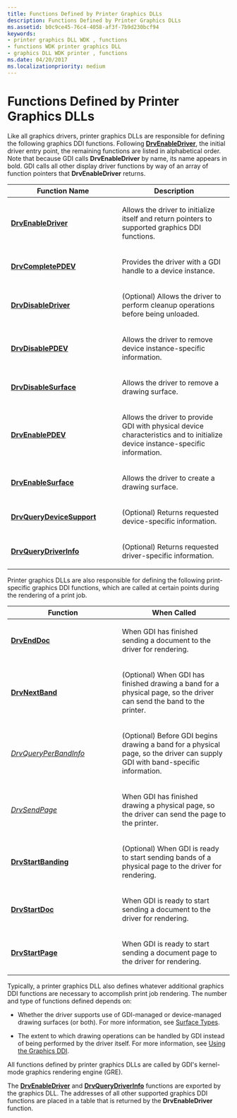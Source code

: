 ```yaml
---
title: Functions Defined by Printer Graphics DLLs
description: Functions Defined by Printer Graphics DLLs
ms.assetid: b0c9ce45-76c4-4058-af3f-7b9d230bcf94
keywords:
- printer graphics DLL WDK , functions
- functions WDK printer graphics DLL
- graphics DLL WDK printer , functions
ms.date: 04/20/2017
ms.localizationpriority: medium
---
```


# Functions Defined by Printer Graphics DLLs





Like all graphics drivers, printer graphics DLLs are responsible for defining the following graphics DDI functions. Following [**DrvEnableDriver**](https://docs.microsoft.com/windows/desktop/api/winddi/nf-winddi-drvenabledriver), the initial driver entry point, the remaining functions are listed in alphabetical order. Note that because GDI calls **DrvEnableDriver** by name, its name appears in bold. GDI calls all other display driver functions by way of an array of function pointers that **DrvEnableDriver** returns.

<table>
<colgroup>
<col width="50%" />
<col width="50%" />
</colgroup>
<thead>
<tr class="header">
<th>Function Name</th>
<th>Description</th>
</tr>
</thead>
<tbody>
<tr class="odd">
<td><p><a href="https://docs.microsoft.com/windows/desktop/api/winddi/nf-winddi-drvenabledriver" data-raw-source="[&lt;strong&gt;DrvEnableDriver&lt;/strong&gt;](https://docs.microsoft.com/windows/desktop/api/winddi/nf-winddi-drvenabledriver)"><strong>DrvEnableDriver</strong></a></p></td>
<td><p>Allows the driver to initialize itself and return pointers to supported graphics DDI functions.</p></td>
</tr>
<tr class="even">
<td><p><a href="https://docs.microsoft.com/windows/desktop/api/winddi/nf-winddi-drvcompletepdev" data-raw-source="[&lt;strong&gt;DrvCompletePDEV&lt;/strong&gt;](https://docs.microsoft.com/windows/desktop/api/winddi/nf-winddi-drvcompletepdev)"><strong>DrvCompletePDEV</strong></a></p></td>
<td><p>Provides the driver with a GDI handle to a device instance.</p></td>
</tr>
<tr class="odd">
<td><p><a href="https://docs.microsoft.com/windows/desktop/api/winddi/nf-winddi-drvdisabledriver" data-raw-source="[&lt;strong&gt;DrvDisableDriver&lt;/strong&gt;](https://docs.microsoft.com/windows/desktop/api/winddi/nf-winddi-drvdisabledriver)"><strong>DrvDisableDriver</strong></a></p></td>
<td><p>(Optional) Allows the driver to perform cleanup operations before being unloaded.</p></td>
</tr>
<tr class="even">
<td><p><a href="https://docs.microsoft.com/windows/desktop/api/winddi/nf-winddi-drvdisablepdev" data-raw-source="[&lt;strong&gt;DrvDisablePDEV&lt;/strong&gt;](https://docs.microsoft.com/windows/desktop/api/winddi/nf-winddi-drvdisablepdev)"><strong>DrvDisablePDEV</strong></a></p></td>
<td><p>Allows the driver to remove device instance-specific information.</p></td>
</tr>
<tr class="odd">
<td><p><a href="https://docs.microsoft.com/windows/desktop/api/winddi/nf-winddi-drvdisablesurface" data-raw-source="[&lt;strong&gt;DrvDisableSurface&lt;/strong&gt;](https://docs.microsoft.com/windows/desktop/api/winddi/nf-winddi-drvdisablesurface)"><strong>DrvDisableSurface</strong></a></p></td>
<td><p>Allows the driver to remove a drawing surface.</p></td>
</tr>
<tr class="even">
<td><p><a href="https://docs.microsoft.com/windows/desktop/api/winddi/nf-winddi-drvenablepdev" data-raw-source="[&lt;strong&gt;DrvEnablePDEV&lt;/strong&gt;](https://docs.microsoft.com/windows/desktop/api/winddi/nf-winddi-drvenablepdev)"><strong>DrvEnablePDEV</strong></a></p></td>
<td><p>Allows the driver to provide GDI with physical device characteristics and to initialize device instance-specific information.</p></td>
</tr>
<tr class="odd">
<td><p><a href="https://docs.microsoft.com/windows/desktop/api/winddi/nf-winddi-drvenablesurface" data-raw-source="[&lt;strong&gt;DrvEnableSurface&lt;/strong&gt;](https://docs.microsoft.com/windows/desktop/api/winddi/nf-winddi-drvenablesurface)"><strong>DrvEnableSurface</strong></a></p></td>
<td><p>Allows the driver to create a drawing surface.</p></td>
</tr>
<tr class="even">
<td><p><a href="https://docs.microsoft.com/windows/desktop/api/winddi/nf-winddi-drvquerydevicesupport" data-raw-source="[&lt;strong&gt;DrvQueryDeviceSupport&lt;/strong&gt;](https://docs.microsoft.com/windows/desktop/api/winddi/nf-winddi-drvquerydevicesupport)"><strong>DrvQueryDeviceSupport</strong></a></p></td>
<td><p>(Optional) Returns requested device-specific information.</p></td>
</tr>
<tr class="odd">
<td><p><a href="https://docs.microsoft.com/windows/desktop/api/winddi/nf-winddi-drvquerydriverinfo" data-raw-source="[&lt;strong&gt;DrvQueryDriverInfo&lt;/strong&gt;](https://docs.microsoft.com/windows/desktop/api/winddi/nf-winddi-drvquerydriverinfo)"><strong>DrvQueryDriverInfo</strong></a></p></td>
<td><p>(Optional) Returns requested driver-specific information.</p></td>
</tr>
</tbody>
</table>

 

Printer graphics DLLs are also responsible for defining the following print-specific graphics DDI functions, which are called at certain points during the rendering of a print job.

<table>
<colgroup>
<col width="50%" />
<col width="50%" />
</colgroup>
<thead>
<tr class="header">
<th>Function</th>
<th>When Called</th>
</tr>
</thead>
<tbody>
<tr class="odd">
<td><p><a href="https://docs.microsoft.com/windows/desktop/api/winddi/nf-winddi-drvenddoc" data-raw-source="[&lt;strong&gt;DrvEndDoc&lt;/strong&gt;](https://docs.microsoft.com/windows/desktop/api/winddi/nf-winddi-drvenddoc)"><strong>DrvEndDoc</strong></a></p></td>
<td><p>When GDI has finished sending a document to the driver for rendering.</p></td>
</tr>
<tr class="even">
<td><p><a href="https://docs.microsoft.com/windows/desktop/api/winddi/nf-winddi-drvnextband" data-raw-source="[&lt;strong&gt;DrvNextBand&lt;/strong&gt;](https://docs.microsoft.com/windows/desktop/api/winddi/nf-winddi-drvnextband)"><strong>DrvNextBand</strong></a></p></td>
<td><p>(Optional) When GDI has finished drawing a band for a physical page, so the driver can send the band to the printer.</p></td>
</tr>
<tr class="odd">
<td><p><a href="https://docs.microsoft.com/windows/desktop/api/winddi/nf-winddi-drvqueryperbandinfo" data-raw-source="[&lt;em&gt;DrvQueryPerBandInfo&lt;/em&gt;](https://docs.microsoft.com/windows/desktop/api/winddi/nf-winddi-drvqueryperbandinfo)"><em>DrvQueryPerBandInfo</em></a></p></td>
<td><p>(Optional) Before GDI begins drawing a band for a physical page, so the driver can supply GDI with band-specific information.</p></td>
</tr>
<tr class="even">
<td><p><a href="https://docs.microsoft.com/windows/desktop/api/winddi/nf-winddi-drvsendpage" data-raw-source="[&lt;em&gt;DrvSendPage&lt;/em&gt;](https://docs.microsoft.com/windows/desktop/api/winddi/nf-winddi-drvsendpage)"><em>DrvSendPage</em></a></p></td>
<td><p>When GDI has finished drawing a physical page, so the driver can send the page to the printer.</p></td>
</tr>
<tr class="odd">
<td><p><a href="https://docs.microsoft.com/windows/desktop/api/winddi/nf-winddi-drvstartbanding" data-raw-source="[&lt;strong&gt;DrvStartBanding&lt;/strong&gt;](https://docs.microsoft.com/windows/desktop/api/winddi/nf-winddi-drvstartbanding)"><strong>DrvStartBanding</strong></a></p></td>
<td><p>(Optional) When GDI is ready to start sending bands of a physical page to the driver for rendering.</p></td>
</tr>
<tr class="even">
<td><p><a href="https://docs.microsoft.com/windows/desktop/api/winddi/nf-winddi-drvstartdoc" data-raw-source="[&lt;strong&gt;DrvStartDoc&lt;/strong&gt;](https://docs.microsoft.com/windows/desktop/api/winddi/nf-winddi-drvstartdoc)"><strong>DrvStartDoc</strong></a></p></td>
<td><p>When GDI is ready to start sending a document to the driver for rendering.</p></td>
</tr>
<tr class="odd">
<td><p><a href="https://docs.microsoft.com/windows/desktop/api/winddi/nf-winddi-drvstartpage" data-raw-source="[&lt;strong&gt;DrvStartPage&lt;/strong&gt;](https://docs.microsoft.com/windows/desktop/api/winddi/nf-winddi-drvstartpage)"><strong>DrvStartPage</strong></a></p></td>
<td><p>When GDI is ready to start sending a document page to the driver for rendering.</p></td>
</tr>
</tbody>
</table>

 

Typically, a printer graphics DLL also defines whatever additional graphics DDI functions are necessary to accomplish print job rendering. The number and type of functions defined depends on:

-   Whether the driver supports use of GDI-managed or device-managed drawing surfaces (or both). For more information, see [Surface Types](https://docs.microsoft.com/windows-hardware/drivers/display/surface-types).

-   The extent to which drawing operations can be handled by GDI instead of being performed by the driver itself. For more information, see [Using the Graphics DDI](https://docs.microsoft.com/windows-hardware/drivers/display/using-the-graphics-ddi).

All functions defined by printer graphics DLLs are called by GDI's kernel-mode graphics rendering engine (GRE).

The [**DrvEnableDriver**](https://docs.microsoft.com/windows/desktop/api/winddi/nf-winddi-drvenabledriver) and [**DrvQueryDriverInfo**](https://docs.microsoft.com/windows/desktop/api/winddi/nf-winddi-drvquerydriverinfo) functions are exported by the graphics DLL. The addresses of all other supported graphics DDI functions are placed in a table that is returned by the **DrvEnableDriver** function.

 

 




